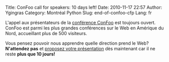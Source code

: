 Title: ConFoo call for speakers: 10 days left!
Date: 2010-11-17 22:57
Author: Ygingras
Category: Montréal Python
Slug: end-of-confoo-cfp
Lang: fr

L'appel aux présentateurs de la [conférence ConFoo][] est toujours
ouvert. ConFoo est parmi les plus grandes conférences sur le Web en
Amérique du Nord, accueillant plus de 500 visiteurs.

Vous pensez pouvoir nous apprendre quelle direction prend le Web?
**N'attendez pas** et [proposez votre présentation][] dès maintenant car
il ne reste **plus que 10 jours!** <!--:-->

  [conférence ConFoo]: http://confoo.ca
  [proposez votre présentation]: http://confoo.ca/fr/call-for-papers

